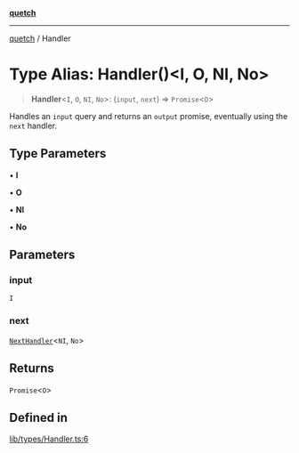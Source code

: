 [**quetch**](../README.md)

***

[quetch](../README.md) / Handler

# Type Alias: Handler()\<I, O, NI, No\>

> **Handler**\<`I`, `O`, `NI`, `No`\>: (`input`, `next`) => `Promise`\<`O`\>

Handles an `input` query and returns an `output` promise, eventually using the `next` handler.

## Type Parameters

• **I**

• **O**

• **NI**

• **No**

## Parameters

### input

`I`

### next

[`NextHandler`](NextHandler.md)\<`NI`, `No`\>

## Returns

`Promise`\<`O`\>

## Defined in

[lib/types/Handler.ts:6](https://github.com/nevoland/quetch/blob/3b1cd3aac672a1a4d2ad52892d4fa09995f51627/lib/types/Handler.ts#L6)
